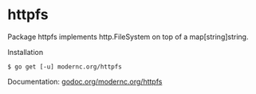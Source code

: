 # httpfs

Package httpfs implements http.FileSystem on top of a map[string]string.

Installation

    $ go get [-u] modernc.org/httpfs

Documentation: [godoc.org/modernc.org/httpfs](http://godoc.org/modernc.org/httpfs)
